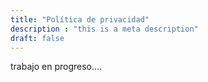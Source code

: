 ```yaml
---
title: "Política de privacidad"
description : "this is a meta description"
draft: false
---
```


trabajo en progreso....